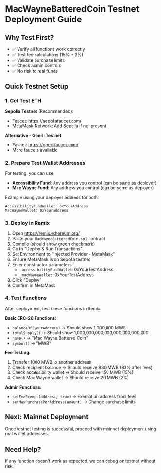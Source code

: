 # MacWayneBatteredCoin Testnet Deployment Guide

## Why Test First?
- ✅ Verify all functions work correctly
- ✅ Test fee calculations (15% + 2%)
- ✅ Validate purchase limits
- ✅ Check admin controls
- ✅ No risk to real funds

## Quick Testnet Setup

### 1. Get Test ETH
**Sepolia Testnet** (Recommended):
- Faucet: https://sepoliafaucet.com/
- MetaMask Network: Add Sepolia if not present

**Alternative - Goerli Testnet**:
- Faucet: https://goerlifaucet.com/
- More faucets available

### 2. Prepare Test Wallet Addresses
For testing, you can use:
- **Accessibility Fund**: Any address you control (can be same as deployer)
- **Mac Wayne Fund**: Any address you control (can be same as deployer)

Example using your deployer address for both:
```
AccessibilityFundWallet: 0xYourAddress
MacWayneWallet: 0xYourAddress
```

### 3. Deploy in Remix
1. Open https://remix.ethereum.org/
2. Paste your `MacWayneBatteredCoin.sol` contract
3. Compile (should show green checkmark)
4. Go to "Deploy & Run Transactions"
5. Set Environment to "Injected Provider - MetaMask"
6. Ensure MetaMask is on Sepolia testnet
7. Enter constructor parameters:
   - `_accessibilityFundWallet`: 0xYourTestAddress
   - `_macWayneWallet`: 0xYourTestAddress
8. Click "Deploy"
9. Confirm in MetaMask

### 4. Test Functions
After deployment, test these functions in Remix:

**Basic ERC-20 Functions:**
- `balanceOf(yourAddress)` → Should show 1,000,000 MWB
- `totalSupply()` → Should show 1,000,000,000,000,000,000,000,000
- `name()` → "Mac Wayne Battered Coin"
- `symbol()` → "MWB"

**Fee Testing:**
1. Transfer 1000 MWB to another address
2. Check recipient balance → Should receive 830 MWB (83% after fees)
3. Check accessibility wallet → Should receive 150 MWB (15%)
4. Check Mac Wayne wallet → Should receive 20 MWB (2%)

**Admin Functions:**
- `setFeeExempt(address, true)` → Exempt an address from fees
- `setMaxPurchasePerAddress(amount)` → Change purchase limits

## Next: Mainnet Deployment
Once testnet testing is successful, proceed with mainnet deployment using real wallet addresses.

## Need Help?
If any function doesn't work as expected, we can debug on testnet without risk.
